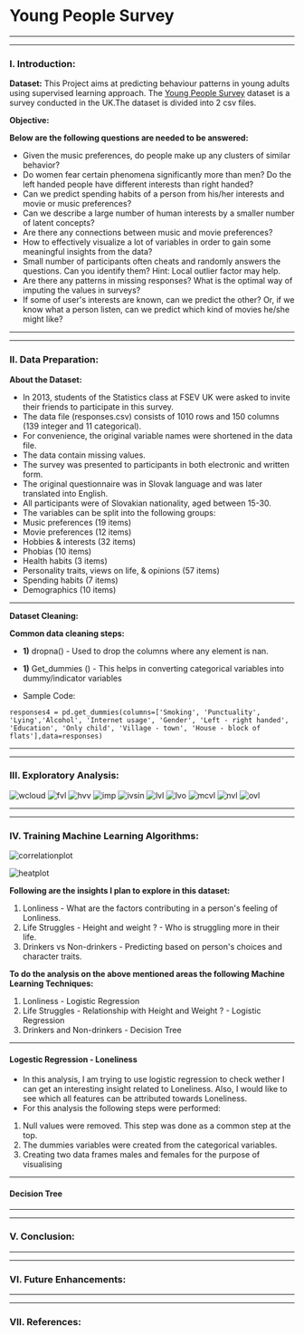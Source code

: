# Young People Survey
******************************************************************************************************************************
******************************************************************************************************************************
### I. Introduction:

**Dataset:** 
This Project aims at predicting behaviour patterns in young adults using supervised learning approach. The [Young People Survey](https://www.kaggle.com/miroslavsabo/young-people-survey/data) dataset is a survey conducted in the UK.The dataset is divided into 2 csv files.


**Objective:** 

**Below are the following questions are needed to be answered:**
* Given the music preferences, do people make up any clusters of similar behavior?
* Do women fear certain phenomena significantly more than men? Do the left handed people have different interests than right handed?
* Can we predict spending habits of a person from his/her interests and movie or music preferences?
* Can we describe a large number of human interests by a smaller number of latent concepts?
* Are there any connections between music and movie preferences?
* How to effectively visualize a lot of variables in order to gain some meaningful insights from the data?
* Small number of participants often cheats and randomly answers the questions. Can you identify them? Hint: Local outlier factor may help.
* Are there any patterns in missing responses? What is the optimal way of imputing the values in surveys?
* If some of user's interests are known, can we predict the other? Or, if we know what a person listen, can we predict which kind of movies he/she might like?


******************************************************************************************************************************
******************************************************************************************************************************
### II. Data Preparation:

**About the Dataset:**

* In 2013, students of the Statistics class at FSEV UK were asked to invite their friends to participate in this survey.
* The data file (responses.csv) consists of 1010 rows and 150 columns (139 integer and 11 categorical).
* For convenience, the original variable names were shortened in the data file. 
* The data contain missing values.
* The survey was presented to participants in both electronic and written form.
* The original questionnaire was in Slovak language and was later translated into English.
* All participants were of Slovakian nationality, aged between 15-30.
* The variables can be split into the following groups:
* Music preferences (19 items)
* Movie preferences (12 items)
* Hobbies & interests (32 items)
* Phobias (10 items)
* Health habits (3 items)
* Personality traits, views on life, & opinions (57 items)
* Spending habits (7 items)
* Demographics (10 items)

******************************************************************************************************************************
**Dataset Cleaning:**

**Common data cleaning steps:**

* <b>1)</b> dropna() - Used to drop the columns where any element is nan.
* <b>1)</b> Get_dummies () - This helps in converting categorical variables into dummy/indicator variables

* Sample Code: 
```
responses4 = pd.get_dummies(columns=['Smoking', 'Punctuality', 'Lying','Alcohol', 'Internet usage', 'Gender', 'Left - right handed', 'Education', 'Only child', 'Village - town', 'House - block of flats'],data=responses)
```
******************************************************************************************************************************
******************************************************************************************************************************
### III. Exploratory Analysis:

![wcloud](https://user-images.githubusercontent.com/25557540/38773162-0cadb750-3ffb-11e8-9f09-ab13c7baa3ad.png)
![fvl](https://user-images.githubusercontent.com/25557540/38773150-0b88ff92-3ffb-11e8-9cf8-8abfefb67301.png)
![hvv](https://user-images.githubusercontent.com/25557540/38773152-0bb9bf7e-3ffb-11e8-9762-c33f02eecd7d.png)
![imp](https://user-images.githubusercontent.com/25557540/38773153-0bd1f1f2-3ffb-11e8-9a68-a3763fa2896e.png)
![ivsin](https://user-images.githubusercontent.com/25557540/38773154-0beadbb8-3ffb-11e8-8bb5-7ac34c81b50b.png)
![lvl](https://user-images.githubusercontent.com/25557540/38773155-0c02659e-3ffb-11e8-91f0-1c202a5fc53b.png)
![lvo](https://user-images.githubusercontent.com/25557540/38773156-0c1ac260-3ffb-11e8-9fcd-de59dd6d8fc5.png)
![mcvl](https://user-images.githubusercontent.com/25557540/38773157-0c32513c-3ffb-11e8-8777-36517774185a.png)
![nvl](https://user-images.githubusercontent.com/25557540/38773158-0c4a9936-3ffb-11e8-9952-b17663f4a64f.png)
![ovl](https://user-images.githubusercontent.com/25557540/38773159-0c633aae-3ffb-11e8-9337-51bc1e80dd6f.png)


******************************************************************************************************************************
******************************************************************************************************************************
### IV. Training Machine Learning Algorithms:

![correlationplot](https://user-images.githubusercontent.com/25557540/38773148-0b594338-3ffb-11e8-8e57-75c4ae59cda1.png)

![heatplot](https://user-images.githubusercontent.com/25557540/38773151-0ba24c4a-3ffb-11e8-877d-8377471807b9.png)

**Following are the insights I plan to explore in this dataset:**

1. Lonliness - What are the factors contributing in a person's feeling of Lonliness.
2. Life Struggles - Height and weight ? - Who is struggling more in their life.
3. Drinkers vs Non-drinkers - Predicting based on person's choices and character traits.

**To do the analysis on the above mentioned areas the following Machine Learning Techniques:**

1. Lonliness - Logistic Regression
2. Life Struggles - Relationship with Height and Weight ? - Logistic Regression
3. Drinkers and Non-drinkers - Decision Tree
******************************************************************************************************************************
#### Logestic Regression - Loneliness

* In this analysis, I am trying to use logistic regression to check wether I can get an interesting insight related to Loneliness. Also, I would like to see which all features can be attributed towards Loneliness.
* For this analysis the following steps were performed:
1. Null values were removed. This step was done as a common step at the top.
2. The dummies variables were created from the categorical variables.
3. Creating two data frames males and females for the purpose of visualising



******************************************************************************************************************************
#### Decision Tree

******************************************************************************************************************************
******************************************************************************************************************************
### V. Conclusion:


******************************************************************************************************************************
******************************************************************************************************************************
### VI. Future Enhancements:

******************************************************************************************************************************
******************************************************************************************************************************
### VII. References:







